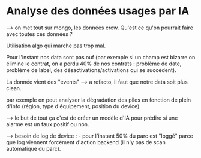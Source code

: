 # Analyse des données usages par IA

--> on met tout sur mongo, les données crow. 
Qu'est ce qu'on pourrait faire avec toutes ces données ? 

Utilisation algo qui marche pas trop mal.

Pour l'instant nos data sont pas ouf (par exemple si un champ est bizarre on élimine le contrat, 
on a perdu 40% de nos contrats : problème de date, problème de label, des désactivations/activations qui se 
succèdent).

La donnée vient des "events" --> a refacto, il faut que notre data soit plus clean.

par exemple on peut analyser la dégradation des piles en fonction de plein d'info (région, type 
d'équipement, position du device)

--> le but de tout ça c'est de créer un modèle d'IA pour prédire si une alarme est un faux positif ou non. 

--> besoin de log de device : - pour l'instant 50% du parc est "loggé" parce que log viennent forcément d'action backend (il n'y pas de scan automatique du parc).


